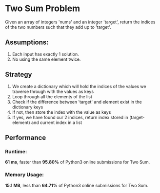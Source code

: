 # Two Sum Problem
Given an array of integers 'nums' and an integer 'target', return the indices of the
two numbers such that they add up to 'target'.

## Assumptions:
1. Each input has exactly 1 solution.
2. No using the same element twice.

## Strategy
1. We create a dictionary which will hold the indices of the values we traverse through with the values as keys
2. Loop through all the elements of the list
3. Check if the difference between 'target' and element exist in the dictionary keys
4. If not, then store the index with the value as keys
5. If yes, we have found our 2 indices, return index stored in (target-element) and current index in a list

## Performance
### Runtime:
**61 ms**, faster than **95.80%** of Python3 online submissions for Two Sum. 

### Memory Usage:
**15.1 MB**, less than **64.71%** of Python3 online submissions for Two Sum.
